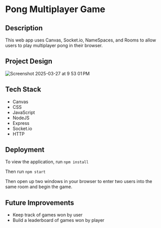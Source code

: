 # Pong Multiplayer Game

## Description

This web app uses Canvas, Socket.io, NameSpaces, and Rooms to allow users to play multiplayer pong in their browser.

## Project Design

![Screenshot 2025-03-27 at 9 53 01 PM](https://github.com/user-attachments/assets/c3e25ddf-5d81-431b-b55e-30deb2d98579)

## Tech Stack

- Canvas
- CSS
- JavaScript
- NodeJS
- Express
- Socket.io
- HTTP

## Deployment

To view the application, run <code>npm install</code>

Then run <code>npm start</code>

Then open up two windows in your browser to enter two users into the same room and begin the game.

## Future Improvements

- Keep track of games won by user
- Build a leaderboard of games won by player
